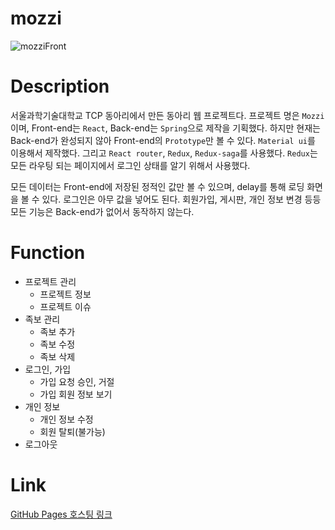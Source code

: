 # mozzi

![mozziFront](https://user-images.githubusercontent.com/22635168/89717020-49fcc400-d9ed-11ea-98f0-86614facc0c3.png)

# Description

서울과학기술대학교 TCP 동아리에서 만든 동아리 웹 프로젝트다. 프로젝트 명은 `Mozzi`이며, Front-end는 `React`, Back-end는 `Spring`으로 제작을 기획했다. 하지만 현재는 Back-end가 완성되지 않아 Front-end의 `Prototype`만 볼 수 있다. `Material ui`를 이용해서 제작했다. 그리고 `React router`, `Redux`, `Redux-saga`를 사용했다. `Redux`는 모든 라우팅 되는 페이지에서 로그인 상태를 알기 위해서 사용했다.

모든 데이터는 Front-end에 저장된 정적인 값만 볼 수 있으며, delay를 통해 로딩 화면을 볼 수 있다. 로그인은 아무 값을 넣어도 된다. 회원가입, 게시판, 개인 정보 변경 등등 모든 기능은 Back-end가 없어서 동작하지 않는다.

# Function

- 프로젝트 관리
  - 프로젝트 정보
  - 프로젝트 이슈
- 족보 관리
  - 족보 추가
  - 족보 수정
  - 족보 삭제
- 로그인, 가입
  - 가입 요청 승인, 거절
  - 가입 회원 정보 보기
- 개인 정보
  - 개인 정보 수정
  - 회원 탈퇴(불가능)
- 로그아웃

# Link

[GitHub Pages 호스팅 링크](https://teamcrazyperformance.github.io/mozzi_front/#/)
